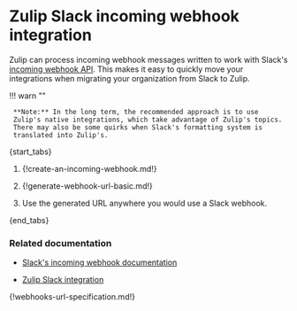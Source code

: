 # Zulip Slack incoming webhook integration

Zulip can process incoming webhook messages written to work with Slack's
[incoming webhook API][1]. This makes it easy to quickly move your
integrations when migrating your organization from Slack to Zulip.

!!! warn ""

     **Note:** In the long term, the recommended approach is to use
     Zulip's native integrations, which take advantage of Zulip's topics.
     There may also be some quirks when Slack's formatting system is
     translated into Zulip's.

{start_tabs}

1. {!create-an-incoming-webhook.md!}

1. {!generate-webhook-url-basic.md!}

1. Use the generated URL anywhere you would use a Slack webhook.

{end_tabs}

### Related documentation

- [Slack's incoming webhook documentation][1]

- [Zulip Slack integration](/integrations/doc/slack)

{!webhooks-url-specification.md!}

[1]: https://api.slack.com/messaging/webhooks

